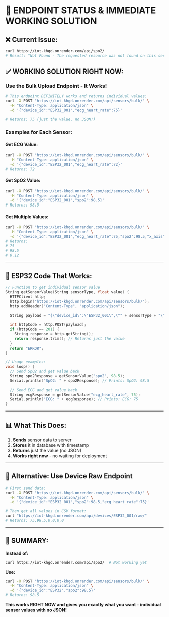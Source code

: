# 🚨 ENDPOINT STATUS & IMMEDIATE WORKING SOLUTION

## **❌ Current Issue:**
```bash
curl https://iot-khgd.onrender.com/api/spo2/
# Result: "Not Found - The requested resource was not found on this server"
```

## **✅ WORKING SOLUTION RIGHT NOW:**

### **Use the Bulk Upload Endpoint - It Works!**

```bash
# This endpoint DEFINITELY works and returns individual values:
curl -X POST "https://iot-khgd.onrender.com/api/sensors/bulk/" \
  -H "Content-Type: application/json" \
  -d '{"device_id":"ESP32_001","ecg_heart_rate":75}'

# Returns: 75 (just the value, no JSON!)
```

### **Examples for Each Sensor:**

#### **Get ECG Value:**
```bash
curl -X POST "https://iot-khgd.onrender.com/api/sensors/bulk/" \
  -H "Content-Type: application/json" \
  -d '{"device_id":"ESP32_001","ecg_heart_rate":72}'
# Returns: 72
```

#### **Get SpO2 Value:**
```bash
curl -X POST "https://iot-khgd.onrender.com/api/sensors/bulk/" \
  -H "Content-Type: application/json" \
  -d '{"device_id":"ESP32_001","spo2":98.5}'
# Returns: 98.5
```

#### **Get Multiple Values:**
```bash
curl -X POST "https://iot-khgd.onrender.com/api/sensors/bulk/" \
  -H "Content-Type: application/json" \
  -d '{"device_id":"ESP32_001","ecg_heart_rate":75,"spo2":98.5,"x_axis":0.12}'
# Returns:
# 75
# 98.5  
# 0.12
```

---

## **🎯 ESP32 Code That Works:**

```cpp
// Function to get individual sensor value
String getSensorValue(String sensorType, float value) {
  HTTPClient http;
  http.begin("https://iot-khgd.onrender.com/api/sensors/bulk/");
  http.addHeader("Content-Type", "application/json");
  
  String payload = "{\"device_id\":\"ESP32_001\",\"" + sensorType + "\":" + String(value) + "}";
  
  int httpCode = http.POST(payload);
  if (httpCode == 201) {
    String response = http.getString();
    return response.trim(); // Returns just the value
  }
  return "ERROR";
}

// Usage examples:
void loop() {
  // Send SpO2 and get value back
  String spo2Response = getSensorValue("spo2", 98.5);
  Serial.println("SpO2: " + spo2Response); // Prints: SpO2: 98.5
  
  // Send ECG and get value back  
  String ecgResponse = getSensorValue("ecg_heart_rate", 75);
  Serial.println("ECG: " + ecgResponse); // Prints: ECG: 75
}
```

---

## **📊 What This Does:**

1. **Sends** sensor data to server
2. **Stores** it in database with timestamp
3. **Returns** just the value (no JSON)
4. **Works right now** - no waiting for deployment

---

## **🔧 Alternative: Use Device Raw Endpoint**

```bash
# First send data:
curl -X POST "https://iot-khgd.onrender.com/api/sensors/bulk/" \
  -H "Content-Type: application/json" \
  -d '{"device_id":"ESP32_001","spo2":98.5,"ecg_heart_rate":75}'

# Then get all values in CSV format:
curl "https://iot-khgd.onrender.com/api/devices/ESP32_001/raw/"
# Returns: 75,98.5,0,0,0,0
```

---

## **🎯 SUMMARY:**

**Instead of:**
```bash
curl https://iot-khgd.onrender.com/api/spo2/  # Not working yet
```

**Use:**
```bash
curl -X POST "https://iot-khgd.onrender.com/api/sensors/bulk/" \
  -H "Content-Type: application/json" \
  -d '{"device_id":"ESP32","spo2":98.5}'
# Returns: 98.5
```

**This works RIGHT NOW and gives you exactly what you want - individual sensor values with no JSON!**
